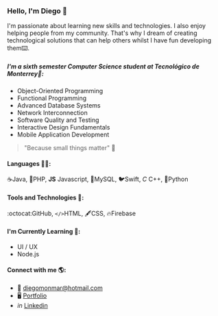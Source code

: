 ### Hello, I'm Diego 👋
I'm passionate about learning new skills and technologies. I also enjoy helping people from my community. That's why I dream of creating technological solutions that can help others whilst I have fun developing them:keyboard:.

##### I'm a sixth semester Computer Science student at Tecnológico de Monterrey:ram::
- Object-Oriented Programming
- Functional Programming
- Advanced Database Systems
- Network Interconnection
- Software Quality and Testing
- Interactive Design Fundamentals
- Mobile Application Development

> "Because small things matter" :raised_hands:

#### Languages :man_technologist::
:coffee:Java, :elephant:PHP, **JS** Javascript, :dolphin:MySQL, :bird:Swift, *C* C++, :snake:Python

#### Tools and Technologies :wrench::
:octocat:GitHub, `</>`HTML, :fountain_pen:CSS, :fire:Firebase

#### I'm Currently Learning :owl::
- UI / UX
- Node.js

#### Connect with me :earth_americas::
- :email: diegomonmar@hotmail.com
- :desktop_computer: [Portfolio](https://diegomont.github.io)
- *in* [Linkedin](https://linkedin.com/in/diegomonmar)
